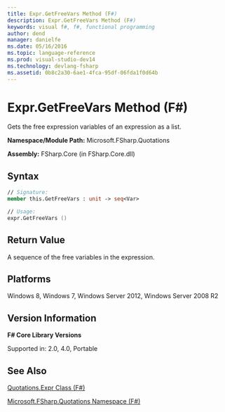 ```yaml
---
title: Expr.GetFreeVars Method (F#)
description: Expr.GetFreeVars Method (F#)
keywords: visual f#, f#, functional programming
author: dend
manager: danielfe
ms.date: 05/16/2016
ms.topic: language-reference
ms.prod: visual-studio-dev14
ms.technology: devlang-fsharp
ms.assetid: 0b8c2a30-6ae1-4fca-95df-06fda1f0d64b 
---
```


# Expr.GetFreeVars Method (F#)

Gets the free expression variables of an expression as a list.

**Namespace/Module Path:** Microsoft.FSharp.Quotations

**Assembly:** FSharp.Core (in FSharp.Core.dll)


## Syntax

```fsharp
// Signature:
member this.GetFreeVars : unit -> seq<Var>

// Usage:
expr.GetFreeVars ()
```

## Return Value

A sequence of the free variables in the expression.

## Platforms
Windows 8, Windows 7, Windows Server 2012, Windows Server 2008 R2


## Version Information
**F# Core Library Versions**

Supported in: 2.0, 4.0, Portable

## See Also
[Quotations.Expr Class &#40;F&#35;&#41;](Quotations.Expr-Class-%5BFSharp%5D.md)

[Microsoft.FSharp.Quotations Namespace &#40;F&#35;&#41;](Microsoft.FSharp.Quotations-Namespace-%5BFSharp%5D.md)